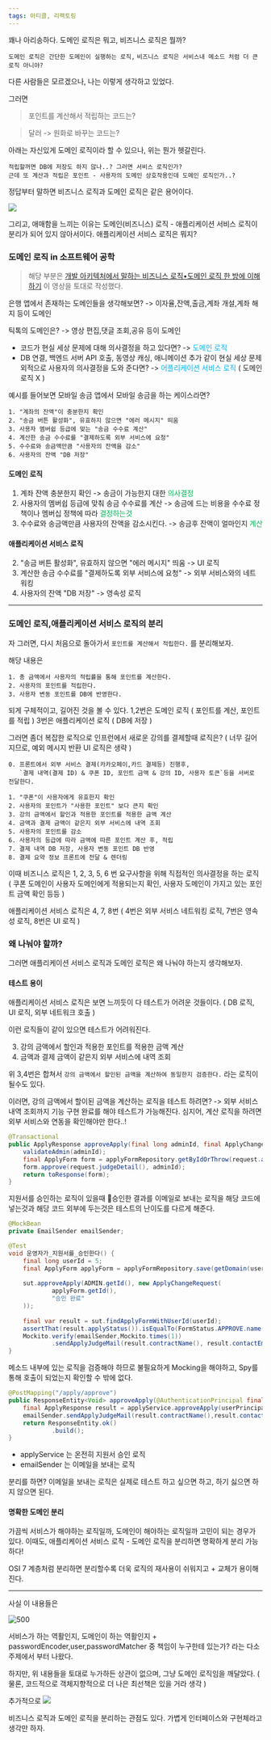 ```yaml
---
tags: 아티클, 리팩토링
---
```

꽤나 아리송하다.
도메인 로직은 뭐고, 비즈니스 로직은 뭘까?

`도메인 로직은 간단한 도메인이 실행하는 로직,` `비즈니스 로직은 서비스내 메소드 처럼 더 큰 로직 아니야?`

다른 사람들은 모르겠으나, 나는 이렇게 생각하고 있었다.

그러면

> 포인트를 계산해서 적립하는 코드는?

> 달러 -> 원화로 바꾸는 코드는?

아래는 자신있게 도메인 로직이라 할 수 있으나, 위는 뭔가 헷갈린다. 

```
적립할꺼면 DB에 저장도 하지 않나..? 그러면 서비스 로직인가? 
근데 또 계산과 적립은 포인트 - 사용자의 도메인 상호작용인데 도메인 로직인가..?
```

정답부터 말하면 비즈니스 로직과 도메인 로직은 같은 용어이다.

![](https://i.imgur.com/NpYR0Ps.png)

그리고, 애매함을 느끼는 이유는 도메인(비즈니스) 로직 - 애플리케이션 서비스 로직이 분리가 되어 있지 않아서이다.
애플리케이션 서비스 로직은 뭐지?
### 도메인 로직 in 소프트웨어 공학

> 해당 부분은 [개발 아키텍처에서 말하는 비즈니스 로직•도메인 로직 한 방에 이해하기](https://www.youtube.com/watch?v=gbzDG_2XQYk) 이 영상을 토대로 작성했다.

은행 앱에서 존재하는 도메인들을 생각해보면?
-> 이자율,잔액,출금,계좌 개설,계좌 해지 등이 도메인

틱톡의 도메인은?
-> 영상 편집,댓글 조회,공유 등이 도메인

- 코드가 현실 세상 문제에 대해 의사결정을 하고 있다면?
	-> <span style="color:#00b0f0">도메인 로직</span>
- DB 연결, 백엔드 서버 API 호출, 동영상 캐싱, 애니메이션 추가 같이 현실 세상 문제 외적으로 사용자의 의사결정을 도와 준다면? 
	-> <span style="color:#00b0f0">어플리케이션 서비스 로직</span> ( 도메인 로직 X )

예시를 들어보면
모바일 송금 앱에서 모바일 송금을 하는 케이스라면?

```
1. "계좌의 잔액"이 충분한지 확인
2. "송금 버튼 활성화", 유효하지 않으면 "에러 메시지" 띄움
3. 사용자 멤버쉽 등급에 맞는 "송금 수수료 계산"
4. 계산한 송금 수수료를 "결제하도록 외부 서비스에 요청"
5. 수수료와 송금액만큼 "사용자의 잔액을 감소"
6. 사용자의 잔액 "DB 저장"
```
#### 도메인 로직

1. 계좌 잔액 충분한지 확인
	-> 송금이 가능한지 대한 <span style="color:#00b050">의사결정</span>
3.  사용자의 멤버쉽 등급에 맞춰 송금 수수료를 계산
	-> 송금에 드는 비용을 수수료 정책이나 멤버십 정책에 따라 <span style="color:#00b050">결정하는것</span>
5. 수수료와 송금액만큼 사용자의 잔액을 감소시킨다.
	-> 송금후 잔액이 얼마인지 <span style="color:#00b050">계산</span> 
#### 애플리케이션 서비스 로직
2. "송금 버튼 활성화", 유효하지 않으면 "에러 메시지" 띄움
	-> UI 로직
4. 계산한 송금 수수료를 "결제하도록 외부 서비스에 요청"
	-> 외부 서비스와의 네트워킹
6. 사용자의 잔액 "DB 저장"
	-> 영속성 로직

---

### 도메인 로직,애플리케이션 서비스 로직의 분리

자 그러면, 다시 처음으로 돌아가서
`포인트를 계산해서 적립한다.` 를 분리해보자.

해당 내용은
```
1. 총 금액에서 사용자의 적립률을 통해 포인트를 계산한다.
2. 사용자의 포인트를 적립한다.
3. 사용자 변동 포인트를 DB에 반영한다.
```

되게 구체적이고, 길어진 것을 볼 수 있다.
1,2번은 도메인 로직 ( 포인트를 계산, 포인트를 적립 )
3번은 애플리케이션 로직 ( DB에 저장 )

그러면 좀더 복잡한 로직으로 인프런에서 새로운 강의를 결제할때 로직은?
( 너무 길어지므로, 예외 메시지 반환 UI 로직은 생략 )

```
0. 프론트에서 외부 서비스 결제(카카오페이,카드 결제등) 진행후, 
   `결제 내역(결제 ID) & 쿠폰 ID, 포인트 금액 & 강의 ID, 사용자 토큰`등을 서버로 전달한다.

1. "쿠폰"이 사용자에게 유효한지 확인
2. 사용자의 포인트가 "사용한 포인트" 보다 큰지 확인
3. 강의 금액에서 할인과 적용한 포인트를 적용한 금액 계산
4. 금액과 결제 금액이 같은지 외부 서비스에 내역 조회
5. 사용자의 포인트를 감소
6. 사용자의 등급에 따라 금액에 따른 포인트 계산 후, 적립
7. 결제 내역 DB 저장, 사용자 변동 포인트 DB 반영
8. 결제 요약 정보 프론트에 전달 & 렌더링
```

이때 비즈니스 로직은 1, 2, 3, 5, 6 번
요구사항을 위해 직접적인 의사결정을 하는 로직 ( 쿠폰 도메인이 사용자 도메인에게 적용되는지 확인, 사용자 도메인이 가지고 있는 포인트 금액 확인 등등 ) 

애플리케이션 서비스 로직은 4, 7, 8번
( 4번은 외부 서비스 네트워킹 로직, 7번은 영속성 로직, 8번은 UI 로직 )

### 왜 나눠야 할까?

그러면 애플리케이션 서비스 로직과 도메인 로직은 왜 나눠야 하는지 생각해보자.
#### 테스트 용이

애플리케이션 서비스 로직은 보면 느끼듯이 다 테스트가 어려운 것들이다.
( DB 로직, UI 로직, 외부 네트워크 호출 )

이런 로직들이 같이 있으면 테스트가 어려워진다.

3. 강의 금액에서 할인과 적용한 포인트를 적용한 금액 계산
4. 금액과 결제 금액이 같은지 외부 서비스에 내역 조회

위 3,4번은 합쳐서 `강의 금액에서 할인된 금액을 계산하여 동일한지 검증한다.` 라는 로직이 될수도 있다.

이러면, 강의 금액에서 할이된 금액을 계산하는 로직을 테스트 하려면?
-> 외부 서비스 내역 조회까지 기능 구현 완료를 해야 테스트가 가능해진다.
심지어, 계산 로직을 하려면 외부 서비스와 연동을 확인해야만 한다..!

```java
@Transactional  
public ApplyResponse approveApply(final long adminId, final ApplyChangeRequest request) {  
    validateAdmin(adminId);  
    final ApplyForm form = applyFormRepository.getByIdOrThrow(request.applyId());  
    form.approve(request.judgeDetail(), adminId);  
    return toResponse(form);  
}
```

지원서를 승인하는 로직이 있을때
승인한 결과를 이메일로 보내는 로직을 해당 코드에 넣는것과 해당 코드 외부에 두는것은 테스트의 난이도를 다르게 해준다.

```java
@MockBean  
private EmailSender emailSender;

@Test  
void 운영자가_지원서를_승인한다() {  
    final long userId = 5;  
    final ApplyForm applyForm = applyFormRepository.save(getDomain(userId, getRequest()));  
  
    sut.approveApply(ADMIN.getId(), new ApplyChangeRequest(  
            applyForm.getId(),  
            "승인 완료"  
    ));  
  
    final var result = sut.findApplyFormWithUserId(userId);  
    assertThat(result.applyStatus()).isEqualTo(FormStatus.APPROVE.name());  
    Mockito.verify(emailSender,Mockito.times(1))  
            .sendApplyJudgeMail(result.contractName(), result.contactEmail(),result.applyStatus());  
}
```

메소드 내부에 있는 로직을 검증해야 하므로 불필요하게 Mocking을 해야하고, Spy를 통해 호출이 되었는지 확인할 수 밖에 없다.

```java
@PostMapping("/apply/approve")  
public ResponseEntity<Void> approveApply(@AuthenticationPrincipal final UserPrincipal userPrincipal, @RequestBody final ApplyChangeRequest request) {  
    final ApplyResponse result = applyService.approveApply(userPrincipal.getUserId(), request);  
    emailSender.sendApplyJudgeMail(result.contractName(),result.contactEmail(),result.applyStatus());  
    return ResponseEntity.ok()  
            .build();  
}
```

- applyService 는 온전히 지원서 승인 로직
- emailSender 는 이메일을 보내는 로직

분리를 하면?
이메일을 보내는 로직은 실제로 테스트 하고 싶으면 하고, 하기 싫으면 하지 않으면 된다.
#### 명확한 도메인 분리

가끔씩 서비스가 해야하는 로직일까, 도메인이 해야하는 로직일까 고민이 되는 경우가 있다.
이때도, 애플리케이션 서비스 로직 - 도메인 로직을 분리하면 명확하게 분리 가능하다!

OSI 7 계층처럼 분리하면 분리할수록 더욱 로직의 재사용이 쉬워지고 + 교체가 용이해진다.

---

사실 이 내용들은

![500](https://i.imgur.com/k8rFIDB.png)

서비스가 하는 역활인지, 도메인이 하는 역활인지 + passwordEncoder,user,passwordMatcher 중 책임이 누구한테 있는가?
라는 다소 주제에서 부터 나왔다.

하지만, 위 내용들을 토대로 누가하든 상관이 없으며, 그냥 도메인 로직임을 깨달았다.
( 물론, 코드적으로 객체지향적으로 더 나은 최선책은 있을 거라 생각 )

추가적으로
![](https://i.imgur.com/coXxF1J.png)

비즈니스 로직과 도메인 로직을 분리하는 관점도 있다.
가볍게 인터페이스와 구현체라고 생각만 하자.

